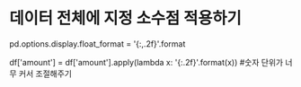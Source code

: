 # 데이터 전체에 지정 소수점 적용하기 

pd.options.display.float_format = '{:,.2f}'.format

df['amount'] = df['amount'].apply(lambda x: '{:.2f}'.format(x)) #숫자 단위가 너무 커서 조절해주기
